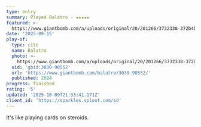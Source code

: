 ```yaml
---
type: entry
summary: Played Balatro - ★★★★★
featured: >-
  https://www.giantbomb.com/a/uploads/original/20/201266/3732338-372b4b7e36d8.jpg
date: '2025-09-15'
play-of:
  type: cite
  name: Balatro
  photo: >-
    https://www.giantbomb.com/a/uploads/original/20/201266/3732338-372b4b7e36d8.jpg
  uid: 'gbid:3030-90552'
  url: 'https://www.giantbomb.com/balatro/3030-90552/'
  published: 2024
progress: finished
rating: '5'
updated: '2025-10-09T21:33:41.171Z'
client_id: 'https://sparkles.sploot.com/id'
---
```

It's like playing cards on steroids.

